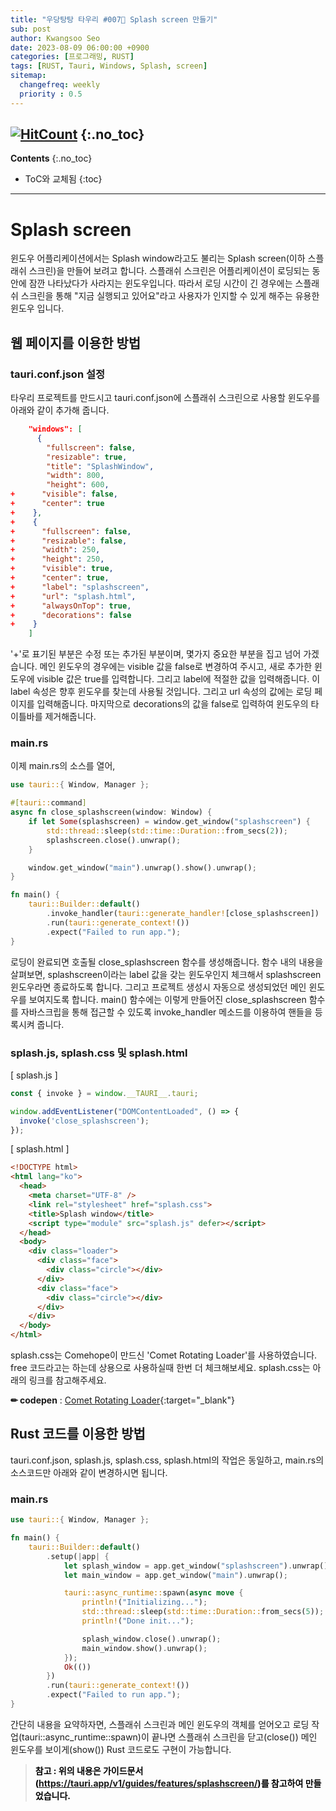 ```yaml
---
title: "우당탕탕 타우리 #007💬 Splash screen 만들기"
sub: post
author: Kwangsoo Seo
date: 2023-08-09 06:00:00 +0900
categories: [프로그래밍, RUST]
tags: [RUST, Tauri, Windows, Splash, screen]
sitemap:
  changefreq: weekly
  priority : 0.5
---
```

[![HitCount](https://hits.dwyl.com/MonosLab/post34.svg?style=flat-square&show=unique)](http://hits.dwyl.com/MonosLab/post34)
{:.no_toc}
---
**Contents**
{:.no_toc}

* ToC와 교체됨
{:toc}  

---
# Splash screen   
윈도우 어플리케이션에서는 Splash window라고도 불리는 Splash screen(이하 스플래쉬 스크린)을 만들어 보려고 합니다. 스플래쉬 스크린은 어플리케이션이 로딩되는 동안에 잠깐 나타났다가 사라지는 윈도우입니다. 따라서 로딩 시간이 긴 경우에는 스플래쉬 스크린을 통해 "지금 실행되고 있어요"라고 사용자가 인지할 수 있게 해주는 유용한 윈도우 입니다.   

## 웹 페이지를 이용한 방법

### tauri.conf.json 설정   
타우리 프로젝트를 만드시고 tauri.conf.json에 스플래쉬 스크린으로 사용할 윈도우를 아래와 같이 추가해 줍니다.   
```json
    "windows": [
      {
        "fullscreen": false,
        "resizable": true,
        "title": "SplashWindow",
        "width": 800,
        "height": 600,
+      "visible": false,
+      "center": true
+    },
+    {
+      "fullscreen": false,
+      "resizable": false,
+      "width": 250,
+      "height": 250,
+      "visible": true,
+      "center": true,
+      "label": "splashscreen",
+      "url": "splash.html",
+      "alwaysOnTop": true,        
+      "decorations": false
+    }
    ]
```

'+'로 표기된 부분은 수정 또는 추가된 부분이며, 몇가지 중요한 부분을 집고 넘어 가겠습니다. 메인 윈도우의 경우에는 visible 값을 false로 변경하여 주시고, 새로 추가한 윈도우에 visible 값은 true를 입력합니다. 그리고 label에 적절한 값을 입력해줍니다. 이 label 속성은 향후 윈도우를 찾는데 사용될 것입니다. 그리고 url 속성의 값에는 로딩 페이지를 입력해줍니다. 마지막으로 decorations의 값을 false로 입력하여 윈도우의 타이틀바를 제거해줍니다.   

### main.rs

이제 main.rs의 소스를 열어,   
```rust
use tauri::{ Window, Manager };

#[tauri::command]
async fn close_splashscreen(window: Window) {
    if let Some(splashscreen) = window.get_window("splashscreen") {
        std::thread::sleep(std::time::Duration::from_secs(2));
        splashscreen.close().unwrap();
    }

    window.get_window("main").unwrap().show().unwrap();    
}

fn main() {
    tauri::Builder::default()
        .invoke_handler(tauri::generate_handler![close_splashscreen])
        .run(tauri::generate_context!())
        .expect("Failed to run app.");
}
```
로딩이 완료되면 호출될 close_splashscreen 함수를 생성해줍니다. 함수 내의 내용을 살펴보면, splashscreen이라는 label 값을 갖는 윈도우인지 체크해서 splashscreen 윈도우라면 종료하도록 합니다. 그리고 프로젝트 생성시 자동으로 생성되었던 메인 윈도우를 보여지도록 합니다. main() 함수에는 이렇게 만들어진 close_splashscreen 함수를 자바스크립을 통해 접근할 수 있도록 invoke_handler 메소드를 이용하여 핸들을 등록시켜 줍니다.   

### splash.js, splash.css 및 splash.html

[ splash.js ]   
```js
const { invoke } = window.__TAURI__.tauri;

window.addEventListener("DOMContentLoaded", () => {
  invoke('close_splashscreen');
});
```

[ splash.html ]   
```html
<!DOCTYPE html>
<html lang="ko">
  <head>
    <meta charset="UTF-8" />
    <link rel="stylesheet" href="splash.css">
    <title>Splash window</title>
    <script type="module" src="splash.js" defer></script>
  </head>
  <body>
    <div class="loader">
      <div class="face">
        <div class="circle"></div>
      </div>
      <div class="face">
        <div class="circle"></div>
      </div>
    </div>
  </body>
</html>
````
splash.css는 Comehope이 만드신 'Comet Rotating Loader'를 사용하였습니다. free 코드라고는 하는데 상용으로 사용하실때 한번 더 체크해보세요. splash.css는 아래의 링크를 참고해주세요.

**✏ codepen** : [Comet Rotating Loader](https://codepen.io/comehope/pen/YLRLaM){:target="_blank"}   

## Rust 코드를 이용한 방법

tauri.conf.json, splash.js, splash.css, splash.html의 작업은 동일하고, main.rs의 소스코드만 아래와 같이 변경하시면 됩니다.

### main.rs

```rust
use tauri::{ Window, Manager };

fn main() {
    tauri::Builder::default()
        .setup(|app| {
            let splash_window = app.get_window("splashscreen").unwrap();
            let main_window = app.get_window("main").unwrap();

            tauri::async_runtime::spawn(async move {
                println!("Initializing..."); 
                std::thread::sleep(std::time::Duration::from_secs(5));
                println!("Done init...");

                splash_window.close().unwrap();
                main_window.show().unwrap();
            });
            Ok(())
        })
        .run(tauri::generate_context!())
        .expect("Failed to run app.");
}
```

간단히 내용을 요약하자면, 스플래쉬 스크린과 메인 윈도우의 객체를 얻어오고 로딩 작업(tauri::async_runtime::spawn)이 끝나면 스플래쉬 스크린을 닫고(close()) 메인 윈도우를 보이게(show()) Rust 코드로도 구현이 가능합니다.

> **<span style="color:black">참고 : 위의 내용은 가이드문서(https://tauri.app/v1/guides/features/splashscreen/)를 참고하여 만들었습니다.</span>**
